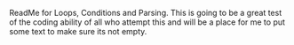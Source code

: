 ReadMe for Loops, Conditions and Parsing. This is going to be a great test of the coding ability of all who attempt this and will be a place for me to put some text to make sure its not empty.
